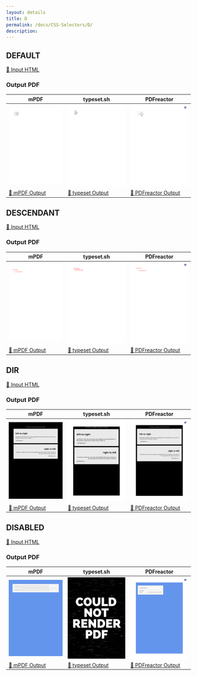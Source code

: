```yaml
---
layout: details
title: D
permalink: /docs/CSS-Selectors/D/
description: 
---
```




## DEFAULT

[📄 Input HTML](/html/CSS%20Selectors/D/default.html)

### Output PDF

| mPDF | typeset.sh | PDFreactor |
|---------|---------|---------|
| ![mPDF Preview](mpdf__html_CSS_Selectors_D_default.html.png) | ![typeset Preview](typeset__html_CSS_Selectors_D_default.html.png) | ![PDFreactor Preview](pdfreactor__html_CSS_Selectors_D_default.html.png) |
| [📕 mPDF Output](mpdf__html_CSS_Selectors_D_default.html.pdf) | [📕 typeset Output](typeset__html_CSS_Selectors_D_default.html.pdf) | [📕 PDFreactor Output](pdfreactor__html_CSS_Selectors_D_default.html.pdf) |

## DESCENDANT

[📄 Input HTML](/html/CSS%20Selectors/D/descendant.html)

### Output PDF

| mPDF | typeset.sh | PDFreactor |
|---------|---------|---------|
| ![mPDF Preview](mpdf__html_CSS_Selectors_D_descendant.html.png) | ![typeset Preview](typeset__html_CSS_Selectors_D_descendant.html.png) | ![PDFreactor Preview](pdfreactor__html_CSS_Selectors_D_descendant.html.png) |
| [📕 mPDF Output](mpdf__html_CSS_Selectors_D_descendant.html.pdf) | [📕 typeset Output](typeset__html_CSS_Selectors_D_descendant.html.pdf) | [📕 PDFreactor Output](pdfreactor__html_CSS_Selectors_D_descendant.html.pdf) |

## DIR

[📄 Input HTML](/html/CSS%20Selectors/D/dir.html)

### Output PDF

| mPDF | typeset.sh | PDFreactor |
|---------|---------|---------|
| ![mPDF Preview](mpdf__html_CSS_Selectors_D_dir.html.png) | ![typeset Preview](typeset__html_CSS_Selectors_D_dir.html.png) | ![PDFreactor Preview](pdfreactor__html_CSS_Selectors_D_dir.html.png) |
| [📕 mPDF Output](mpdf__html_CSS_Selectors_D_dir.html.pdf) | [📕 typeset Output](typeset__html_CSS_Selectors_D_dir.html.pdf) | [📕 PDFreactor Output](pdfreactor__html_CSS_Selectors_D_dir.html.pdf) |

## DISABLED

[📄 Input HTML](/html/CSS%20Selectors/D/disabled.html)

### Output PDF

| mPDF | typeset.sh | PDFreactor |
|---------|---------|---------|
| ![mPDF Preview](mpdf__html_CSS_Selectors_D_disabled.html.png) | ![typeset Preview](typeset__html_CSS_Selectors_D_disabled.html.png) | ![PDFreactor Preview](pdfreactor__html_CSS_Selectors_D_disabled.html.png) |
| [📕 mPDF Output](mpdf__html_CSS_Selectors_D_disabled.html.pdf) | [📕 typeset Output](typeset__html_CSS_Selectors_D_disabled.html.pdf) | [📕 PDFreactor Output](pdfreactor__html_CSS_Selectors_D_disabled.html.pdf) |



